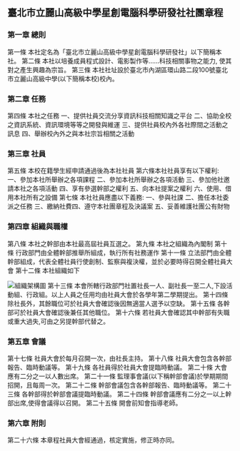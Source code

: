 ## 臺北市立麗山高級中學星創電腦科學研發社社團章程

### 第一章 總則
第一條 本社定名為「臺北市立麗山高級中學星創電腦科學研發社」以下簡稱本社。
第二條 本社以培養成員程式設計、電影製作等......科技相關事物之能力, 使其對之產生興趣為宗旨。
第三條 本社社址設於臺北市內湖區環山路二段100號臺北市立麗山高級中學(以下簡稱本校)校內。

### 第二章 任務
第四條 本社之任務
	一、提供社員交流分享資訊科技相關知識之平台
	二、協助全校之資訊系統、資訊環境等等之開發與維運
	三、提供社員校內外各社際間之活動之訊息
	四、舉辦校內外之與本社宗旨相關之活動

### 第三章 社員
第五條 本校在籍學生經申請通過後為本社社員
第六條本社社員享有以下權利:
	一、參加本社所舉辦之各項課程
	二、參加本社所舉辦之各項活動
	三、參加他社邀請本社之各項活動
	四、享有參選幹部之權利
	五、向本社提案之權利
	六、使用、借用本社所有之設備
第七條 本社社員應盡以下義務:
	一、參與社課
	二、擔任本社委派之任務
	三、繳納社費四、遵守本社團章程及決議案
五、妥善維護社團公有財物

### 第四章 組織與職權
第八條 本社之幹部由本社最高屆社員互選之。
第九條 本社之組織為內閣制
第十條 行政部門由全體幹部推舉所組成，執行所有社務運作
第十一條 立法部門由全體幹部組成，代表全體社員行使創制、監察與複決權，並於必要時得召開全體社員大會
第十二條 本社組織如下

![組織架構圖](./img/組織架構圖.jpg)
第十三條 本會所轄行政部門社置社長一人、副社長一至二人,下設活動組、行政組。以上人員之任用均由社員大會於各學年第二學期提出。
第十四條 除社長外，其餘職位可於社員大會確認後因無適當人選予以空缺。
第十五條 各幹部可於社員大會確認後兼任其他職位。
第十六條 若社員大會確認其中幹部有失職或重大過失,可由之另提幹部代替之。

### 第五章 會議
第十七條 社員大會於每月召開一次，由社長主持。
第十八條 社員大會包含各幹部報告、臨時動議等。
第十九條 各社員得於社員大會提臨時動議。
第二十條 大會應有二分之一以人數出席。
第二十一條 監理事會議(以下稱幹部會議)於學期期間招開，且每周一次。
第二十二條 幹部會議包含各幹部報告、臨時動議等。
第二十三條 各幹部得於幹部會議提臨時動議。
第二十四條 幹部會議應有二分之一以上幹部出席,使得會議得以召開。
第二十五條 開會前知會指導老師。

### 第六章 附則
第二十六條 本章程社員大會經通過，核定實施，修正時亦同。